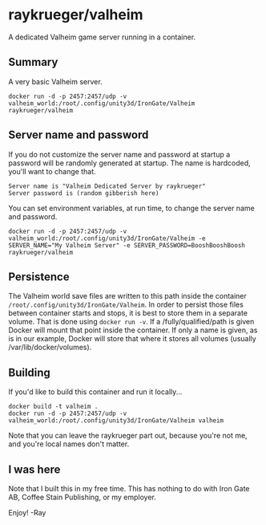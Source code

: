 # raykrueger/valheim

A dedicated Valheim game server running in a container.

## Summary

A very basic Valheim server.

```
docker run -d -p 2457:2457/udp -v valheim_world:/root/.config/unity3d/IronGate/Valheim raykrueger/valheim
```

## Server name and password

If you do not customize the server name and password at startup a password
will be randomly generated at startup. The name is hardcoded, you'll want to
change that.

```
Server name is "Valheim Dedicated Server by raykrueger"
Server password is (random gibberish here)
```

You can set environment variables, at run time, to change the server name and
password.

```
docker run -d -p 2457:2457/udp -v valheim_world:/root/.config/unity3d/IronGate/Valheim -e SERVER_NAME="My Valheim Server" -e SERVER_PASSWORD=BooshBooshBoosh raykrueger/valheim
```

## Persistence

The Valheim world save files are written to this path inside the container
`/root/.config/unity3d/IronGate/Valheim`. In order to persist those files
between container starts and stops, it is best to store them in a separate
volume. That is done using `docker run -v`. If a /fully/qualified/path is
given Docker will mount that point inside the container. If only a name is
given, as is in our example, Docker will store that where it stores all
volumes (usually /var/lib/docker/volumes).

## Building

If you'd like to build this container and run it locally...

```
docker build -t valheim .
docker run -d -p 2457:2457/udp -v valheim_world:/root/.config/unity3d/IronGate/Valheim valheim
```

Note that you can leave the raykrueger part out, because you're not me, and you're local names don't matter.

## I was here

Note that I built this in my free time. This has nothing to do with Iron Gate AB, Coffee Stain Publishing, or my employer.

Enjoy!
-Ray
